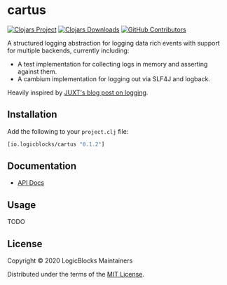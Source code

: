 # cartus

[![Clojars Project](https://img.shields.io/clojars/v/io.logicblocks/cartus.svg)](https://clojars.org/io.logicblocks/cartus)
[![Clojars Downloads](https://img.shields.io/clojars/dt/io.logicblocks/cartus.svg)](https://clojars.org/io.logicblocks/cartus)
[![GitHub Contributors](https://img.shields.io/github/contributors-anon/logicblocks/cartus.svg)](https://github.com/logicblocks/cartus/graphs/contributors)

A structured logging abstraction for logging data rich events with support for 
multiple backends, currently including:
* A test implementation for collecting logs in memory and asserting against 
  them.
* A cambium implementation for logging out via SLF4J and logback.

Heavily inspired by [JUXT's blog post on logging](https://juxt.pro/blog/logging).

## Installation

Add the following to your `project.clj` file:

```clj
[io.logicblocks/cartus "0.1.2"]
```

## Documentation

* [API Docs](http://logicblocks.github.io/cartus)

## Usage

TODO

## License

Copyright &copy; 2020 LogicBlocks Maintainers

Distributed under the terms of the 
[MIT License](http://opensource.org/licenses/MIT).
